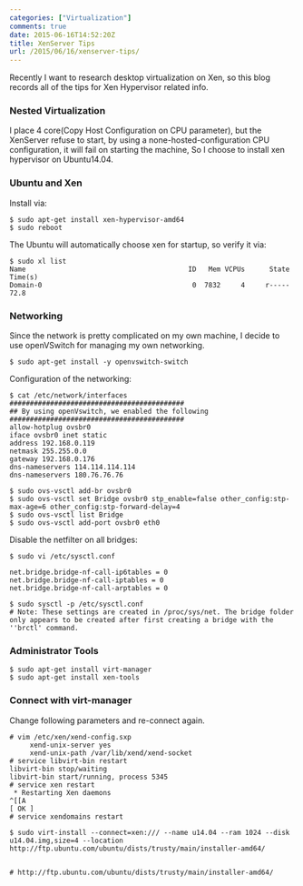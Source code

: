 ```yaml
---
categories: ["Virtualization"]
comments: true
date: 2015-06-16T14:52:20Z
title: XenServer Tips
url: /2015/06/16/xenserver-tips/
---
```


Recently I want to research desktop virtualization on Xen, so this blog records all of the tips for Xen Hypervisor related info.     
### Nested Virtualization
I place 4 core(Copy Host Configuration on CPU parameter), but the XenServer refuse to start, by using a none-hosted-configuration CPU configuration, it will fail on starting the machine, So I choose to install xen hypervisor on Ubuntu14.04.     

### Ubuntu and Xen
Install via:    

```
$ sudo apt-get install xen-hypervisor-amd64
$ sudo reboot
```
The Ubuntu will automatically choose xen for startup, so verify it via:    

```
$ sudo xl list
Name                                        ID   Mem VCPUs      State   Time(s)
Domain-0                                     0  7832     4     r-----      72.8
```

### Networking
Since the network is pretty complicated on my own machine, I decide to use openVSwitch for managing my own networking.   

```
$ sudo apt-get install -y openvswitch-switch
```
Configuration of the networking:    

```
$ cat /etc/network/interfaces
###########################################
## By using openVswitch, we enabled the following
###########################################
allow-hotplug ovsbr0
iface ovsbr0 inet static
address 192.168.0.119
netmask 255.255.0.0
gateway 192.168.0.176
dns-nameservers 114.114.114.114
dns-nameservers 180.76.76.76

$ sudo ovs-vsctl add-br ovsbr0
$ sudo ovs-vsctl set Bridge ovsbr0 stp_enable=false other_config:stp-max-age=6 other_config:stp-forward-delay=4
$ sudo ovs-vsctl list Bridge
$ sudo ovs-vsctl add-port ovsbr0 eth0
```

Disable the netfilter on all bridges:     

```
$ sudo vi /etc/sysctl.conf

net.bridge.bridge-nf-call-ip6tables = 0
net.bridge.bridge-nf-call-iptables = 0
net.bridge.bridge-nf-call-arptables = 0

$ sudo sysctl -p /etc/sysctl.conf
# Note: These settings are created in /proc/sys/net. The bridge folder only appears to be created after first creating a bridge with the ''brctl' command.
```

### Administrator Tools

```
$ sudo apt-get install virt-manager
$ sudo apt-get install xen-tools
```

### Connect with virt-manager
Change following parameters and re-connect again.    

```
# vim /etc/xen/xend-config.sxp 
     xend-unix-server yes
     xend-unix-path /var/lib/xend/xend-socket
# service libvirt-bin restart
libvirt-bin stop/waiting
libvirt-bin start/running, process 5345
# service xen restart
 * Restarting Xen daemons                                                                                                             ^[[A                                                                                                                           [ OK ]
# service xendomains restart

```


```
$ sudo virt-install --connect=xen:/// --name u14.04 --ram 1024 --disk u14.04.img,size=4 --location http://ftp.ubuntu.com/ubuntu/dists/trusty/main/installer-amd64/


# http://ftp.ubuntu.com/ubuntu/dists/trusty/main/installer-amd64/
```
